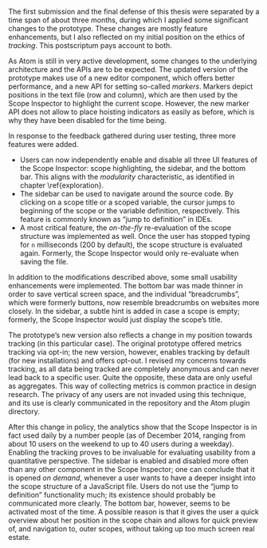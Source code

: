 The first submission and the final defense of this thesis were separated by a time span of about three months, during which I applied some significant changes to the prototype. These changes are mostly feature enhancements, but I also reflected on my initial position on the ethics of *tracking*. This postscriptum pays account to both.

As Atom is still in very active development, some changes to the underlying architecture and the APIs are to be expected. The updated version of the prototype makes use of a new editor component, which offers better performance, and a new API for setting so-called *markers*. Markers depict positions in the text file (row and column), which are then used by the Scope Inspector to highlight the current scope. However, the new marker API does not allow to place hoisting indicators as easily as before, which is why they have been disabled for the time being.

In response to the feedback gathered during user testing, three more features were added.

* Users can now independently enable and disable all three UI features of the Scope Inspector: scope highlighting, the sidebar, and the bottom bar. This aligns with the *modularity* characteristic, as identified in chapter \ref{exploration}.
* The sidebar can be used to navigate around the source code. By clicking on a scope title or a scoped variable, the cursor jumps to beginning of the scope or the variable definition, respectively. This feature is commonly known as “jump to definition” in IDEs.
* A most critical feature, the *on-the-fly* re-evaluation of the scope structure was implemented as well. Once the user has stopped typing for `n` milliseconds (200 by default), the scope structure is evaluated again. Formerly, the Scope Inspector would only re-evaluate when saving the file.

In addition to the modifications described above, some small usability enhancements were implemented. The bottom bar was made thinner in order to save vertical screen space, and the individual “breadcrumbs”, which were formerly buttons, now resemble breadcrumbs on websites more closely. In the sidebar, a subtle hint is added in case a scope is empty; formerly, the Scope Inspector would just display the scope’s title.

The prototype’s new version also reflects a change in my position towards tracking (in this particular case). The original prototype offered metrics tracking via opt-in; the new version, however, enables tracking by default (for new installations) and offers opt-out. I revised my concerns towards tracking, as all data being tracked are completely anonymous and can never lead back to a specific user. Quite the opposite, these data are only useful as aggregates. This way of collecting metrics is common practice in design research. The privacy of any users are not invaded using this technique, and its use is clearly communicated in the repository and the Atom plugin directory.

After this change in policy, the analytics show that the Scope Inspector is in fact used daily by a number people (as of December 2014, ranging from about 10 users on the weekend to up to 40 users during a weekday). Enabling the tracking proves to be invaluable for evaluating usability from a quantitative perspective. The sidebar is enabled and disabled more often than any other component in the Scope Inspector; one can conclude that it is opened *on demand*, whenever a user wants to have a deeper insight into the scope structure of a JavaScript file. Users do not use the “jump to definition” functionality much; its existence should probably be communicated more clearly. The bottom bar, however, seems to be activated most of the time. A possible reason is that it gives the user a quick overview about her position in the scope chain and allows for quick preview of, and navigation to, outer scopes, without taking up too much screen real estate.
